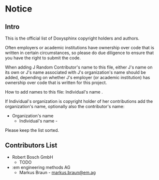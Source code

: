 # Notice

## Intro

This is the official list of Doxysphinx copyright holders and authors.

Often employers or academic institutions have ownership over code that is
written in certain circumstances, so please do due diligence to ensure that
you have the right to submit the code.

When adding J Random Contributor's name to this file, either J's name on its
own or J's name associated with J's organization's name should be added,
depending on whether J's employer (or academic institution) has ownership
over code that is written for this project.

How to add names to this file:
    Individual's name <submission email address>.

If Individual's organization is copyright holder of her contributions add the
organization's name, optionally also the contributor's name:

* Organization's name
  * Individual's name - <submission corporate email address>

Please keep the list sorted.

## Contributors List

* Robert Bosch GmbH
  * TODO
* :em engineering methods AG
  * Markus Braun - <markus.braun@em.ag>
